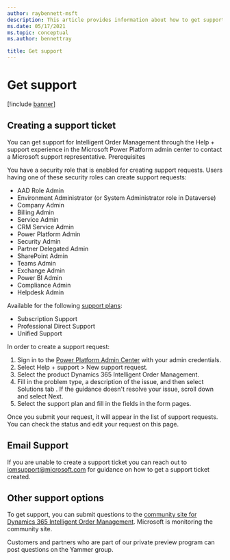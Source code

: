 ```yaml
---
author: raybennett-msft
description: This article provides information about how to get support for Dynamics 365 Intelligent Order Management.
ms.date: 05/17/2021
ms.topic: conceptual
ms.author: bennettray

title: Get support
---
```



# Get support

[!include [banner](includes/banner.md)]

## Creating a support ticket

You can get support for Intelligent Order Management through the Help + support experience in the Microsoft Power Platform admin center to contact a Microsoft support representative.
Prerequisites

You have a security role that is enabled for creating support requests. Users having one of these security roles can create support requests:

*	AAD Role Admin
*	Environment Administrator (or System Administrator role in Dataverse)
*	Company Admin
*	Billing Admin
*	Service Admin
*	CRM Service Admin
*	Power Platform Admin
*	Security Admin
*	Partner Delegated Admin
*	SharePoint Admin
*	Teams Admin
*	Exchange Admin
*	Power BI Admin
*	Compliance Admin
*	Helpdesk Admin

Available for the following [support plans](https://www.microsoft.com/dynamics365/support):

*	Subscription Support
*	Professional Direct Support
*	Unified Support

In order to create a support request:

1. Sign in to the [Power Platform Admin Center](https://admin.powerplatform.microsoft.com) with your admin credentials.
1. Select Help + support > New support request.
1. Select the product Dynamics 365 Intelligent Order Management. 
1. Fill in the problem type, a description of the issue, and then select Solutions tab . If the guidance doesn't resolve your issue, scroll down and select Next.
1. Select the support plan and fill in the fields in the form pages.

 
Once you submit your request, it will appear in the list of support requests. You can check the status and edit your request on this page.

## Email Support
If you are unable to create a support ticket you can reach out to <iomsupport@microsoft.com> for guidance on how to get a support ticket created.
 
## Other support options

To get support, you can submit questions to the [community site for Dynamics 365 Intelligent Order Management](https://community.dynamics.com/365/dynamics-365-intelligent-order-management). Microsoft is monitoring the community site. 

Customers and partners who are part of our private preview program can post questions on the Yammer group. 